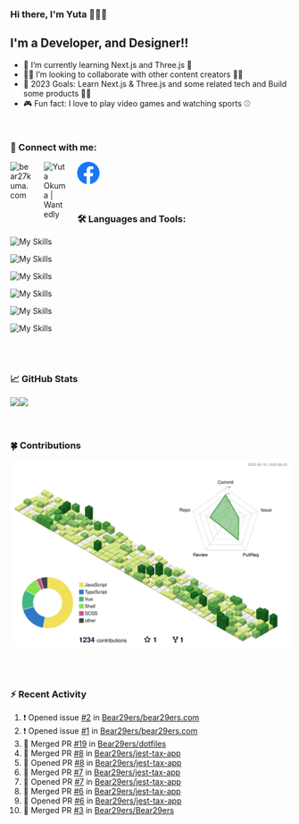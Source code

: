 ### Hi there, I'm Yuta 🤟🏻🐻

## I'm a Developer, and Designer!!

- 🌱 I’m currently learning Next.js and Three.js 🤣
- 👬🏻 I’m looking to collaborate with other content creators 👋🏻
- 🥅 2023 Goals: Learn Next.js & Three.js and some related tech and Build some products 💪🏻
- 🎮 Fun fact: I love to play video games and watching sports ⚾️

<br />

### :wave: Connect with me:

[<img align="left" alt="bear27kuma.com" width="40px" src="https://user-images.githubusercontent.com/39920490/156489586-f125813b-e344-46d6-9306-f5786684b976.jpg" style="margin-right: 20px;" />](https://bear29ers.github.io/)
[<img align="left" alt="Yuta Okuma | Wantedly" width="40px" src="https://user-images.githubusercontent.com/39920490/156489528-fdc520d6-10f1-43b6-8bf8-fadf8dcf1a90.jpg" style="margin-right: 20px;" />](https://www.wantedly.com/id/yuta_okuma_b)
[<img align="left" alt="Yuta Okuma | Facebook" width="40px" src="https://github.com/github/explore/blob/main/topics/facebook/facebook.png?raw=true" style="margin-right: 20px;" />](https://www.facebook.com/kumakuma1129/)

[//]: # '[<img align="left" alt="Yuta Okuma | Instagram" width="40px" src="https://github.com/github/explore/blob/main/topics/instagram/instagram.png?raw=true" />](https://www.instagram.com/bear_27earl/)'

<br />
<br />
<br />
<br />

### :hammer_and_wrench: Languages and Tools:

![My Skills](https://skillicons.dev/icons?i=html,css,sass,tailwind,bootstrap,js)

![My Skills](https://skillicons.dev/icons?i=ts,jquery,react,nextjs,vercel,vue)

![My Skills](https://skillicons.dev/icons?i=nodejs,express,jest,php,laravel,mysql)

![My Skills](https://skillicons.dev/icons?i=docker,git,github,githubactions,aws,linux)

![My Skills](https://skillicons.dev/icons?i=vim,neovim,lua,md,idea,vscode)

![My Skills](https://skillicons.dev/icons?i=atom,webpack,xd,ps,ai,ae)

<br />
<br />

### :chart_with_upwards_trend: GitHub Stats

<div style="display: flex;">
    <a href="https://github.com/Bear29ers">
        <img height="200px;" src="https://github-readme-stats.vercel.app/api?username=Bear29ers&show_icons=true&theme=bear">
    </a>
    <a href="https://github.com/Bear29ers">
        <img height="200px" src="https://github-readme-stats.vercel.app/api/top-langs/?username=Bear29ers&langs_count=6&layout=compact&theme=bear">
    </a>
</div>

<br />
<br />

### :four_leaf_clover: Contributions

![](./profile-3d-contrib/profile-green-animate.svg)

<br />
<br />

### :zap: Recent Activity

<!--START_SECTION:activity-->

1. ❗ Opened issue [#2](https://github.com/Bear29ers/bear29ers.com/issues/2) in [Bear29ers/bear29ers.com](https://github.com/Bear29ers/bear29ers.com)
2. ❗ Opened issue [#1](https://github.com/Bear29ers/bear29ers.com/issues/1) in [Bear29ers/bear29ers.com](https://github.com/Bear29ers/bear29ers.com)
3. 🎉 Merged PR [#19](https://github.com/Bear29ers/dotfiles/pull/19) in [Bear29ers/dotfiles](https://github.com/Bear29ers/dotfiles)
4. 🎉 Merged PR [#8](https://github.com/Bear29ers/jest-tax-app/pull/8) in [Bear29ers/jest-tax-app](https://github.com/Bear29ers/jest-tax-app)
5. 💪 Opened PR [#8](https://github.com/Bear29ers/jest-tax-app/pull/8) in [Bear29ers/jest-tax-app](https://github.com/Bear29ers/jest-tax-app)
6. 🎉 Merged PR [#7](https://github.com/Bear29ers/jest-tax-app/pull/7) in [Bear29ers/jest-tax-app](https://github.com/Bear29ers/jest-tax-app)
7. 💪 Opened PR [#7](https://github.com/Bear29ers/jest-tax-app/pull/7) in [Bear29ers/jest-tax-app](https://github.com/Bear29ers/jest-tax-app)
8. 🎉 Merged PR [#6](https://github.com/Bear29ers/jest-tax-app/pull/6) in [Bear29ers/jest-tax-app](https://github.com/Bear29ers/jest-tax-app)
9. 💪 Opened PR [#6](https://github.com/Bear29ers/jest-tax-app/pull/6) in [Bear29ers/jest-tax-app](https://github.com/Bear29ers/jest-tax-app)
10. 🎉 Merged PR [#3](https://github.com/Bear29ers/Bear29ers/pull/3) in [Bear29ers/Bear29ers](https://github.com/Bear29ers/Bear29ers)

<!--END_SECTION:activity-->
